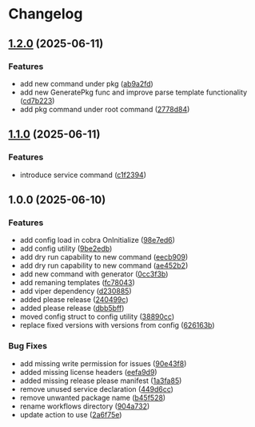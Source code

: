 # Changelog

## [1.2.0](https://github.com/traiproject/gecro/compare/v1.1.0...v1.2.0) (2025-06-11)


### Features

* add new command under pkg ([ab9a2fd](https://github.com/traiproject/gecro/commit/ab9a2fd973ffd023576e6dda17518827a58ac940))
* add new GeneratePkg func and improve parse template functionality ([cd7b223](https://github.com/traiproject/gecro/commit/cd7b223fcce86354f4c168a8d1f65bf37dd73621))
* add pkg command under root command ([2778d84](https://github.com/traiproject/gecro/commit/2778d84eb1247303b86c3f354845c1a51ed7f974))

## [1.1.0](https://github.com/traiproject/gecro/compare/v1.0.0...v1.1.0) (2025-06-11)


### Features

* introduce service command ([c1f2394](https://github.com/traiproject/gecro/commit/c1f2394d06feaf4edd018c8fcede169f61940cc0))

## 1.0.0 (2025-06-10)


### Features

* add config load in cobra OnInitialize ([98e7ed6](https://github.com/traiproject/gecro/commit/98e7ed6ffa3498390ea62969b5742ed55a7a4e6e))
* add config utility ([9be2edb](https://github.com/traiproject/gecro/commit/9be2edb43ad4f7ddfc8762d9e5eeb6d9a5f33d45))
* add dry run capability to new command ([eecb909](https://github.com/traiproject/gecro/commit/eecb9094d9aa19ed7893cea05ddb282208d32165))
* add dry run capability to new command ([ae452b2](https://github.com/traiproject/gecro/commit/ae452b2f630a0611331493824dd5ded8e4267951))
* add new command with generator ([0cc3f3b](https://github.com/traiproject/gecro/commit/0cc3f3bcb363c0e4fad5bb9215940f6404519b54))
* add remaning templates ([fc78043](https://github.com/traiproject/gecro/commit/fc78043c0412138ae66455cc58b8a414851fa18a))
* add viper dependency ([d230885](https://github.com/traiproject/gecro/commit/d2308855bd2bde9889e6af45d619a98270d167bd))
* added please release ([240499c](https://github.com/traiproject/gecro/commit/240499c125d300962e6ffca14805799880408956))
* added please release ([dbb5bff](https://github.com/traiproject/gecro/commit/dbb5bff64e19c9b74943100731d333db27976cce))
* moved config struct to config utility ([38890cc](https://github.com/traiproject/gecro/commit/38890cc4c8143d8a68f96323cff1708effc012d9))
* replace fixed versions with versions from config ([626163b](https://github.com/traiproject/gecro/commit/626163b7d5439b77c140873ac7f060c7c70185dc))


### Bug Fixes

* add missing write permission for issues ([90e43f8](https://github.com/traiproject/gecro/commit/90e43f891ebd6cfac1e4c3da632dd0959aebfd71))
* added missing license headers ([eefa9d9](https://github.com/traiproject/gecro/commit/eefa9d9e8410c3657f027daf2f72c43fd1342853))
* added missing release please manifest ([1a3fa85](https://github.com/traiproject/gecro/commit/1a3fa851d3eee1c20bde72f75f698f897fe90e93))
* remove unused service declaration ([449d6cc](https://github.com/traiproject/gecro/commit/449d6cc09573c612688c4bbc943e93c27e7ace85))
* remove unwanted package name ([b45f528](https://github.com/traiproject/gecro/commit/b45f5282b9f653206bfc50db3e9fd43c138b4b68))
* rename workflows directory ([904a732](https://github.com/traiproject/gecro/commit/904a732f6fa23d91da44c2d931f8a74fb1b0461a))
* update action to use ([2a6f75e](https://github.com/traiproject/gecro/commit/2a6f75eddefb03f46b3e4056723a2c47c771679d))
